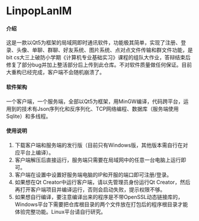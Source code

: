 # LinpopLanIM

#### 介绍
这是一款以Qt5为框架的局域网即时通讯软件，功能极其简单，实现了注册、登录、头像、单聊、群聊、好友系统、图片系统、点对点文件传输和群文件功能，是bit cs大三上破防小学期《计算机专业基础实习》课程的组队大作业，答辩结束后修复了部分bug并加上整活部分后上传到此仓库。不对软件质量做任何保证。目前大重构已经完成，客户端不会随机崩溃了。

#### 软件架构
一个客户端，一个服务端，全部以Qt5为框架，用MinGW编译，代码跨平台，运用到的技术有Json序列化和反序列化、TCP网络编程、数据库（服务端使用Sqlite）和多线程。

#### 使用说明
1.  下载客户端和服务端的发行版（目前只有Windows版，其他版本需自行在对应平台上编译）。
2.  客户端解压后直接运行，服务端只需要在局域网中的任意一台电脑上运行即可。
3.  客户端在设置中设置好服务端电脑的IP和开服的端口即可注册/登录。
4.  如果想在Qt Creator中运行客户端，请以先管理员身份运行Qt Creator，然后再打开客户端项目并编译运行，否则会启动失败，提示权限不够。
5.  如果想自行编译，要注意编译出来的程序是不带OpenSSL动态链接库的，Windows平台下需要把仓库根目录的两个文件放在打包后的程序根目录才能体验完整功能。Linux平台请自行研究。
